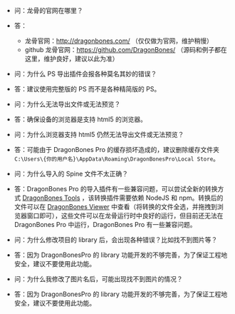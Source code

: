 * 问：龙骨的官网在哪里？
* 答：
    * 龙骨官网：http://dragonbones.com/ （仅仅做为官网，维护稍慢）
    * github 龙骨官网：https://github.com/DragonBones/ （源码和例子都在这里，维护良好，建议以此为准）

* 问：为什么 PS 导出插件会报各种莫名其妙的错误？
* 答：建议使用完整版的 PS 而不是各种精简版的 PS。

* 问：为什么无法导出文件或无法预览？
* 答：确保设备的浏览器是支持 html5 的浏览器。

* 问：为什么浏览器支持 html5 仍然无法导出文件或无法预览？
* 答：可能由于 DragonBones Pro 的缓存损坏造成的，建议删除缓存文件夹 `C:\Users\{你的用户名}\AppData\Roaming\DragonBonesPro\Local Store`。

* 问：为什么导入的 Spine 文件不太正确？
* 答：DragonBones Pro 的导入插件有一些兼容问题，可以尝试全新的转换方式 [DragonBones Tools](https://github.com/DragonBones/Tools) ，该转换插件需要依赖 NodeJS 和 npm。转换后的文件可以在 [DragonBones Viewer](https://dbplayer.egret-labs.org/viewer/v1/index.html) 中查看（将转换的文件全选，并拖拽到浏览器窗口即可），这些文件可以在龙骨运行时中良好的运行，但目前还无法在 DragonBones Pro 中运行，DragonBones Pro 有一些兼容问题。

* 问：为什么修改项目的 library 后，会出现各种错误？比如找不到图片等？
* 答：因为 DragonBonesPro 的 library 功能开发的不够完善，为了保证工程地安全，建议不要使用此功能。

* 问：为什么我修改了图片名后，可能出现找不到图片的情况？
* 答：因为 DragonBonesPro 的 library 功能开发的不够完善，为了保证工程地安全，建议不要使用此功能。
